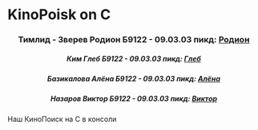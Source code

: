 # KinoPoisk on C 
<h3 align="center">Тимлид - Зверев Родион Б9122 - 09.03.03 пикд: <a href = "https://t.me/fredy129053"> Родион </a></h3> 
<h5 align="center">Ким Глеб Б9122 - 09.03.03 пикд: <a href = "https://t.me/sakamata123"> Глеб </a></h5> 
<h5 align="center">Базикалова Алёна Б9122 - 09.03.03 пикд: <a href = "https://t.me/Lil_Basil"> Алёна </a></h5> 
<h5 align="center">Назаров Виктор Б9122 - 09.03.03 пикд: <a href = "https://t.me/Opkk1"> Виктор </a></h5> 

Наш КиноПоиск на С в консоли

